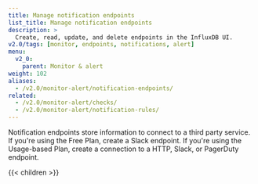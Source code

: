 ```yaml
---
title: Manage notification endpoints
list_title: Manage notification endpoints
description: >
  Create, read, update, and delete endpoints in the InfluxDB UI.
v2.0/tags: [monitor, endpoints, notifications, alert]
menu:
  v2_0:
    parent: Monitor & alert
weight: 102
aliases:
  - /v2.0/monitor-alert/notification-endpoints/
related:
  - /v2.0/monitor-alert/checks/
  - /v2.0/monitor-alert/notification-rules/
---
```


Notification endpoints store information to connect to a third party service.
If you're using the Free Plan, create a Slack endpoint.
If you're using the Usage-based Plan, create a connection to a HTTP, Slack, or PagerDuty endpoint.

{{< children >}}
